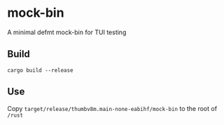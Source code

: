 # mock-bin
A minimal defmt mock-bin for TUI testing

## Build
`cargo build --release`

## Use
Copy `target/release/thumbv8m.main-none-eabihf/mock-bin` to the root of `/rust`